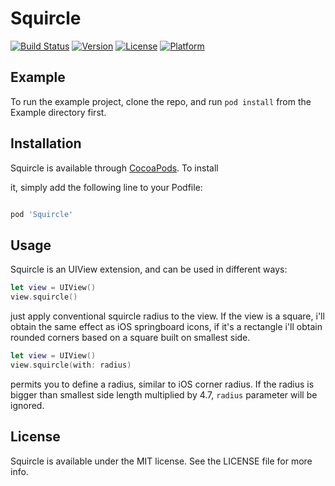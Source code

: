 
# Squircle



[![Build Status](https://www.bitrise.io/app/2736aa1acbc2546f/status.svg?token=q3ZW_AHeagHDjYtl366wNQ)](https://www.bitrise.io/app/2736aa1acbc2546f) [![Version](https://img.shields.io/cocoapods/v/Squircle.svg?style=flat)](http://cocoapods.org/pods/Squircle) [![License](https://img.shields.io/cocoapods/l/Squircle.svg?style=flat)](http://cocoapods.org/pods/Squircle) [![Platform](https://img.shields.io/cocoapods/p/Squircle.svg?style=flat)](http://cocoapods.org/pods/Squircle)



## Example

To run the example project, clone the repo, and run `pod install` from the Example directory first.


## Installation



Squircle is available through [CocoaPods](http://cocoapods.org). To install

it, simply add the following line to your Podfile:



```ruby

pod 'Squircle'

```



## Usage



Squircle is an UIView extension, and can be used in different ways:


```swift
let view = UIView()
view.squircle()
```

just apply conventional squircle radius to the view. If the view is a square, i'll obtain the same effect as iOS springboard icons, if it's a rectangle i'll obtain rounded corners based on a square built on smallest side.

```swift
let view = UIView()
view.squircle(with: radius)
```

permits you to define a radius, similar to iOS corner radius. If the radius is bigger than smallest side length multiplied by 4.7, `radius` parameter will be ignored.





## License



Squircle is available under the MIT license. See the LICENSE file for more info.
